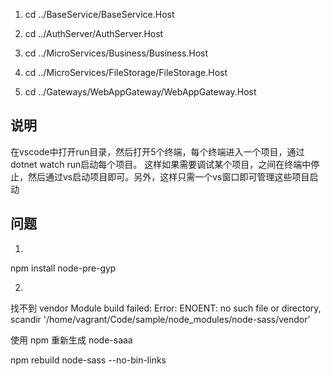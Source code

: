 1. cd ../BaseService/BaseService.Host

2. cd  ../AuthServer/AuthServer.Host

3. cd ../MicroServices/Business/Business.Host

4. cd ../MicroServices/FileStorage/FileStorage.Host

5. cd ../Gateways/WebAppGateway/WebAppGateway.Host

## 说明
在vscode中打开run目录，然后打开5个终端，每个终端进入一个项目，通过dotnet watch  run启动每个项目。
这样如果需要调试某个项目，之间在终端中停止，然后通过vs启动项目即可。另外，这样只需一个vs窗口即可管理这些项目启动

## 问题
1.
npm install node-pre-gyp 

2.
找不到 vendor
Module build failed: Error: ENOENT: no such file or directory, scandir '/home/vagrant/Code/sample/node_modules/node-sass/vendor'

使用 npm 重新生成 node-saaa

npm rebuild node-sass --no-bin-links
